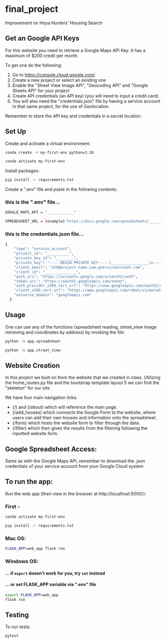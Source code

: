 # final_project
Improvement on Hoya Hunters' Housing Search

## Get an Google API Keys
For this website you need to retrieve a Google Maps API Key. It has a maximum of $200 credit per month

To get one do the following:
1. Go to https://console.cloud.google.com/
2. Create a new project or select an existing one
3. Enable the "Street View Image API", "Geocoding API" and "Google Sheets API" for your project
4. Create API credentials (an API key) (you will need to input a credit card)
5. You will also need the "credentials.json" file by having a service account in that same project, for the use of Geolocation.

Remember to store the API key and credentials in a secret location.

## Set Up
Create and activate a virtual environment:
```sh
conda create -n my-first-env python=3.10

conda activate my-first-env
```

Install packages:
```sh
pip install -r requirements.txt
```

Create a ".env" file and paste in the following contents:

### this is the ".env" file...
```sh
GOOGLE_MAPS_API = "____________" 

SPREADSHEET_URL = (example)'https://docs.google.com/spreadsheets/____________________'
```

### this is the credentials.json file...
```sh
{
    "type": "service_account",
    "project_id": "__________",
    "private_key_id": "________",
    "private_key": "-----BEGIN PRIVATE KEY-----\_________________\n-----END PRIVATE KEY-----\n",
    "client_email": "sth@project-name.iam.gserviceaccount.com",
    "client_id": "______________",
    "auth_uri": "https://accounts.google.com/o/oauth2/auth",
    "token_uri": "https://oauth2.googleapis.com/token",
    "auth_provider_x509_cert_url": "https://www.googleapis.com/oauth2/v1/certs",
    "client_x509_cert_url": "https://www.googleapis.com/robot/v1/metadata/x509/project_name_example.iam.gserviceaccount.com",
    "universe_domain": "googleapis.com"
  }
```

## Usage

One can use any of the functions (spreadsheet reading, street_view image retrieving and coordinates by address) by invoking the file:
```sh
python -m app.spreadsheet

python -m app.street_view
```

## Website Creation

In this project we built on from the website that we created in class. Utilizing the home_routes.py file and the bootstrap template layout 5 we can find the "skeleton" for our site. 

We have four main navigation links: 
- (/) and (/about) which will reference the main page.
- (/add_houses) which connects the Google Form to the website, where users can add their own houses and information onto the spreadsheet.
- (/form) which hosts the website form to filter through the data.
- (/filter) which then gives the results from the filtering following the inputted website form.


## Google Spreadsheet Access:
Same as with the Google Maps API, remember to download the .json credentials of your service account from your Google Cloud system

## To run the app:

Run the web app (then view in the browser at http://localhost:5000/):

### First -
```sh
conda activate my-first-env

pip install -r requirements.txt
```

### Mac OS:
```sh
FLASK_APP=web_app flask run
```

### Windows OS:
#### ... if `export` doesn't work for you, try `set` instead
#### ... or set FLASK_APP variable via ".env" file
```sh
export FLASK_APP=web_app
flask run
```

## Testing
To run tests:
```sh
pytest
```

